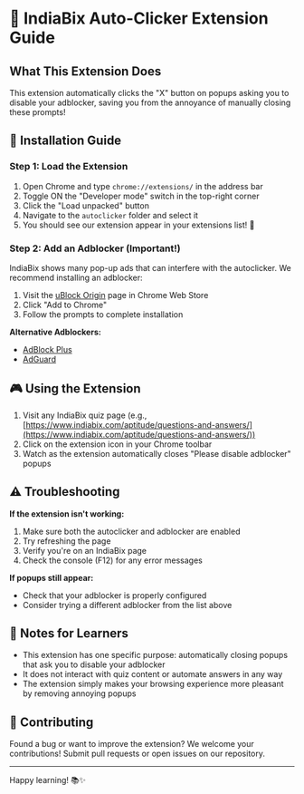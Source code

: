 # 🚀 IndiaBix Auto-Clicker Extension Guide

## What This Extension Does

This extension automatically clicks the "X" button on popups asking you to disable your adblocker, saving you from the annoyance of manually closing these prompts!

## 🔧 Installation Guide

### Step 1: Load the Extension

1. Open Chrome and type `chrome://extensions/` in the address bar
2. Toggle ON the "Developer mode" switch in the top-right corner
3. Click the "Load unpacked" button
4. Navigate to the `autoclicker` folder and select it
5. You should see our extension appear in your extensions list! 🎉

### Step 2: Add an Adblocker (Important!)

IndiaBix shows many pop-up ads that can interfere with the autoclicker. We recommend installing an adblocker:

1. Visit the [uBlock Origin](https://chrome.google.com/webstore/detail/ublock-origin/cjpalhdlnbpafiamejdnhcphjbkeiagm) page in Chrome Web Store
2. Click "Add to Chrome"
3. Follow the prompts to complete installation

**Alternative Adblockers:**

- [AdBlock Plus](https://chrome.google.com/webstore/detail/adblock-plus-free-ad-bloc/cfhdojbkjhnklbpkdaibdccddilifddb)
- [AdGuard](https://chrome.google.com/webstore/detail/adguard-adblocker/bgnkhhnnamicmpeenaelnjfhikgbkllg)

## 🎮 Using the Extension

1. Visit any IndiaBix quiz page (e.g., [https://www.indiabix.com/aptitude/questions-and-answers/](https://www.indiabix.com/aptitude/questions-and-answers/))
2. Click on the extension icon in your Chrome toolbar
3. Watch as the extension automatically closes "Please disable adblocker" popups

## ⚠️ Troubleshooting

**If the extension isn't working:**

1. Make sure both the autoclicker and adblocker are enabled
2. Try refreshing the page
3. Verify you're on an IndiaBix page
4. Check the console (F12) for any error messages

**If popups still appear:**

- Check that your adblocker is properly configured
- Consider trying a different adblocker from the list above

## 📝 Notes for Learners

- This extension has one specific purpose: automatically closing popups that ask you to disable your adblocker
- It does not interact with quiz content or automate answers in any way
- The extension simply makes your browsing experience more pleasant by removing annoying popups

## 🤝 Contributing

Found a bug or want to improve the extension? We welcome your contributions! Submit pull requests or open issues on our repository.

---

Happy learning! 📚✨
